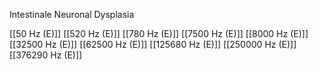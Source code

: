 Intestinale Neuronal Dysplasia

[[50 Hz (E)]]
[[520 Hz (E)]]
[[780 Hz (E)]]
[[7500 Hz (E)]]
[[8000 Hz (E)]]
[[32500 Hz (E)]]
[[62500 Hz (E)]]
[[125680 Hz (E)]]
[[250000 Hz (E)]]
[[376290 Hz (E)]]